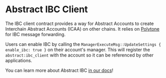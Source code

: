 # Abstract IBC Client

The IBC client contract provides a way for Abstract Accounts to create Interchain Abstract Accounts (ICAA) on other chains. It relies on <a href="https://doc.rust-lang.org/book/" target="_blank"> Polytone</a> for IBC message forwarding.

Users can enable IBC by calling the `ManagerExecuteMsg::UpdateSettings { enable_ibc: true }` on their account's manager. This will register the `abstract:ibc_client` with the account so it can be referenced by other applications.

You can learn more about Abstract IBC [in our docs](https://docs.abstract.money/framework/ibc.html)!
